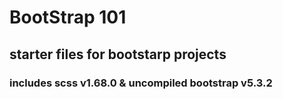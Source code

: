 # BootStrap 101

## starter files for bootstarp projects

### includes scss v1.68.0 & uncompiled bootstrap v5.3.2
